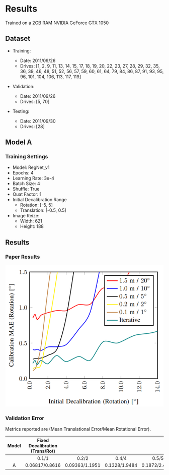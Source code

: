 # Results

Trained on a 2GB RAM NVIDIA GeForce GTX 1050

## Dataset

* Training:
    * Date: 2011/09/26
    * Drives: [1, 2, 9, 11, 13, 14, 15,
               17, 18, 19, 20, 22, 23,
               27, 28, 29, 32, 35, 36, 39,
               46, 48, 51, 52, 56, 57,
               59, 60, 61, 64, 79,
               84, 86, 87, 91, 93, 95,
               96, 101, 104, 106, 113,
               117, 119]
* Validation:
    * Date: 2011/09/26
    * Drives: [5, 70]

* Testing:
    * Date: 2011/09/30
    * Drives: [28]

## Model A

### Training Settings
* Model: RegNet_v1
* Epochs: 4
* Learning Rate: 3e-4
* Batch Size: 4
* Shuffle: True
* Quat Factor: 1
* Initial Decalibration Range
    * Rotation: [-5, 5]
    * Translation: [-0.5, 0.5]
* Image Reize:
    * Width: 621
    * Height: 188

## Results

### Paper Results
![Paper Results](paper_results.PNG)


### Validation Error

Metrics reported are (Mean Translational Error/Mean Rotational Error).

| Model | Fixed Decalibration (Trans/Rot) |                |               |               |               |              |               |
|:-----:|:-------------------------------:|:--------------:|:-------------:|:-------------:|:-------------:|:------------:|:-------------:|
|       |              0.1/1              |      0.2/2     |     0.4/4     |     0.5/5     |     0.6/6     |     0.8/8    |     1.0/10    |
|   A   |          0.06817/0.8616         | 0.09363/1.1951 | 0.1328/1.9484 | 0.1872/2.4203 | 0.2838/2.9964 | 0.5410/4.325 | 0.7347/5.5406 |
